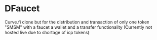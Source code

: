 # DFaucet
Curve.fi clone but for the distribution and transaction of only one token "SMSM" with a faucet a wallet and a transfer functionality (Currently not hosted live due to shortage of icp tokens)
